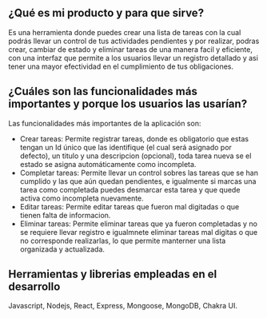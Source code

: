 ## ¿Qué es mi producto y para que sirve?
Es una herramienta donde puedes crear una lista de tareas con la cual podrás llevar un control de tus actividades
pendientes y por realizar, podras crear, cambiar de estado y eliminar tareas de una manera facil y eficiente, con 
una interfaz que permite a los usuarios llevar un registro detallado y asi tener una mayor efectividad en el 
cumplimiento de tus obligaciones.

## ¿Cuáles son las funcionalidades más importantes y porque los usuarios las usarían?
Las funcionalidades más importantes de la aplicación son:

- Crear tareas: Permite registrar tareas, donde es obligatorio que estas tengan un Id único que las identifique 
(el cual será asignado por defecto), un titulo y una descripcion (opcional), toda tarea nueva se el estado se 
asigna automáticamente como incompleta.
- Completar tareas: Permite llevar un control sobres las tareas que se han cumplido y las que aún quedan 
pendientes, e igualmente si marcas una tarea como completada puedes desmarcar esta tarea y que quede activa como incompleta nuevamente.
- Editar tareas: Permite editar tareas que fueron mal digitadas o que tienen falta de informacion.
- Eliminar tareas: Permite eliminar tareas que ya fueron completadas y no se requiere llevar registro e igualmnete 
eliminar tareas mal digitas o que no corresponde realizarlas, lo que permite manterner una lista organizada y 
actualizada. 

## Herramientas y librerias empleadas en el desarrollo

Javascript, Nodejs, React, Express, Mongoose, MongoDB, Chakra UI.


